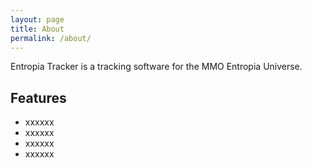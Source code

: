 ```yaml
---
layout: page
title: About
permalink: /about/
---
```


Entropia Tracker is a tracking software for the MMO Entropia Universe.

## Features

- xxxxxx
- xxxxxx
- xxxxxx
- xxxxxx
